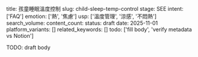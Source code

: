 title: 孩童睡眠溫度控制
slug: child-sleep-temp-control
stage: SEE
intent: ['FAQ']
emotion: ['熱', '焦慮']
usp: ['溫度管理', '涼感', '不悶熱']
search_volume: 
content_count: 
status: draft
date: 2025-11-01
platform_variants: []
related_keywords: []
todo: ['fill body', 'verify metadata vs Notion']

TODO: draft body
